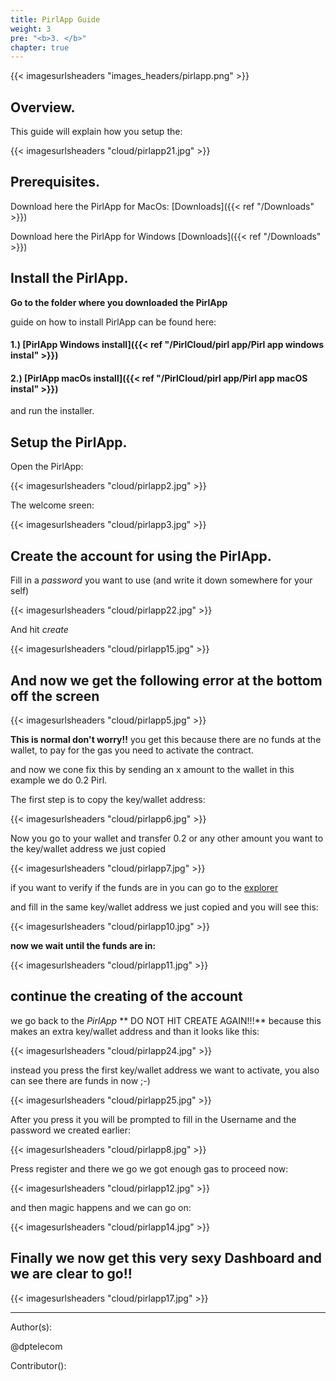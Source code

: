```yaml
---
title: PirlApp Guide
weight: 3
pre: "<b>3. </b>"
chapter: true
---
```

{{< imagesurlsheaders "images_headers/pirlapp.png"  >}}


## Overview.

This guide will explain how you setup the:

{{< imagesurlsheaders "cloud/pirlapp21.jpg"  >}}

## Prerequisites.

Download here the PirlApp for MacOs:
[Downloads]({{< ref "/Downloads" >}})


Download here the PirlApp for Windows
[Downloads]({{< ref "/Downloads" >}})

## Install the PirlApp.

**Go to the folder where you downloaded the PirlApp**

guide on how to install PirlApp can be found here:

#### 1.) [PirlApp Windows install]({{< ref "/PirlCloud/pirl app/Pirl app windows instal" >}})
#### 2.) [PirlApp macOs install]({{< ref "/PirlCloud/pirl app/Pirl app macOS instal" >}})


and run the  installer.

## Setup the PirlApp.

Open the PirlApp:

{{< imagesurlsheaders "cloud/pirlapp2.jpg"  >}}

The welcome sreen:

{{< imagesurlsheaders "cloud/pirlapp3.jpg"  >}}


## Create the account for using the PirlApp.

Fill in a *password* you want to use (and write it down somewhere for your self)

{{< imagesurlsheaders "cloud/pirlapp22.jpg"  >}}

And hit *create*

{{< imagesurlsheaders "cloud/pirlapp15.jpg"  >}}

## And now we get the following error at the bottom off the screen

{{< imagesurlsheaders "cloud/pirlapp5.jpg"  >}}


**This is normal don't worry!!**
you get this because there are no funds at the wallet,
to pay for the gas you need to activate the contract.

and now we cone fix this by sending an x amount to the wallet
in this example we do 0.2 Pirl.

The first step is to copy the key/wallet address:

{{< imagesurlsheaders "cloud/pirlapp6.jpg"  >}}


Now you  go to your wallet and transfer 0.2 or any other amount you want to the key/wallet address we just copied

{{< imagesurlsheaders "cloud/pirlapp7.jpg"  >}}


if you want to verify if the funds are in you can go to the  [explorer](https://devexplorer.pirl.io/home  "explorer")

and fill in the same key/wallet address we just copied and you will see this:

{{< imagesurlsheaders "cloud/pirlapp10.jpg"  >}}


**now we wait until the funds are in:**

{{< imagesurlsheaders "cloud/pirlapp11.jpg"  >}}


## continue the creating of the account

we go back to the *PirlApp*
**  DO NOT HIT CREATE AGAIN!!!**
because this makes an extra key/wallet address
and than it looks like this:

{{< imagesurlsheaders "cloud/pirlapp24.jpg"  >}}


instead you press the first key/wallet address we want to activate,
you also can see there are funds in now ;-)

{{< imagesurlsheaders "cloud/pirlapp25.jpg"  >}}



After you press it you will be prompted to fill in the Username and the password we created earlier:

{{< imagesurlsheaders "cloud/pirlapp8.jpg"  >}}


Press register and there we go we got enough gas to proceed now:

{{< imagesurlsheaders "cloud/pirlapp12.jpg"  >}}

and then magic happens and we can go on:

{{< imagesurlsheaders "cloud/pirlapp14.jpg"  >}}

## Finally we now get this very sexy Dashboard and we are clear to go!!

{{< imagesurlsheaders "cloud/pirlapp17.jpg"  >}}



---
Author(s):

@dptelecom

Contributor():

